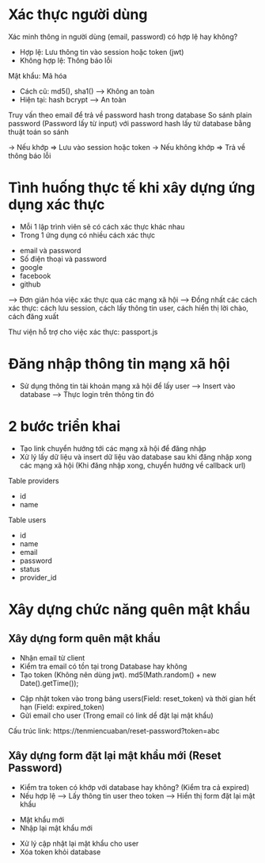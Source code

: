 # Xác thực người dùng

Xác minh thông in người dùng (email, password) có hợp lệ hay không? 

- Hợp lệ: Lưu thông tin vào session hoặc token (jwt)
- Không hợp lệ: Thông báo lỗi

Mật khẩu: Mã hóa
- Cách cũ: md5(), sha1() --> Không an toàn
- Hiện tại: hash bcrypt --> An toàn

Truy vấn theo email để trả về password hash trong database
So sánh plain password (Password lấy từ input) với password hash lấy từ database bằng thuật toán so sánh

-> Nếu khớp => Lưu vào session hoặc token
-> Nếu không khớp => Trả về thông báo lỗi 

# Tình huống thực tế khi xây dựng ứng dụng xác thực

- Mỗi 1 lập trình viên sẽ có cách xác thực khác nhau
- Trong 1 ứng dụng có nhiều cách xác thực
+ email và password
+ Số điện thoại và password
+ google
+ facebook
+ github

--> Đơn giản hóa việc xác thực qua các mạng xã hội
--> Đồng nhất các cách xác thực: cách lưu session, cách lấy thông tin user, 
cách hiển thị lời chào, cách đăng xuất

Thư viện hỗ trợ cho việc xác thực: passport.js

# Đăng nhập thông tin mạng xã hội

- Sử dụng thông tin tài khoản mạng xã hội để lấy user --> Insert vào database
--> Thực login trên thông tin đó


# 2 bước triển khai

- Tạo link chuyển hướng tới các mạng xã hội để đăng nhập
- Xử lý lấy dữ liệu và insert dữ liệu vào database sau khi đăng nhập xong các mạng xã hội (Khi đăng nhập xong, chuyển hướng về callback url)

Table providers
- id
- name

Table users

- id
- name
- email
- password
- status
- provider_id


# Xây dựng chức năng quên mật khẩu

## Xây dựng form quên mật khẩu

- Nhận email từ client
- Kiểm tra email có tồn tại trong Database hay không
- Tạo token (Không nên dùng jwt). md5(Math.random() + new Date().getTime());
* Cập nhật token vào trong bảng users(Field: reset_token) và thời gian hết hạn (Field: expired_token)
* Gửi email cho user (Trong email có link dể đặt lại mật khẩu)

Cấu trúc link: https://tenmiencuaban/reset-password?token=abc

## Xây dựng form đặt lại mật khẩu mới (Reset Password)

- Kiểm tra token có khớp với database hay không? (Kiểm tra cả expired)
- Nếu hợp lệ --> Lấy thông tin user theo token --> Hiển thị form đặt lại mật khẩu

* Mật khẩu mới
* Nhập lại mật khẩu mới

- Xử lý cập nhật lại mật khẩu cho user
- Xóa token khỏi database
